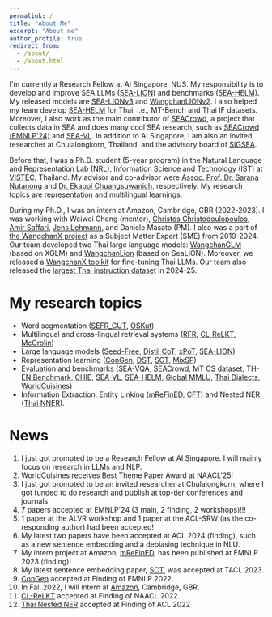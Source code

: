 ```yaml
---
permalink: /
title: "About Me"
excerpt: "About me"
author_profile: true
redirect_from: 
  - /about/
  - /about.html
---
```


I'm currently a Research Fellow at AI Singapore, NUS. My responsibility is to develop and improve SEA LLMs ([SEA-LION](https://arxiv.org/pdf/2504.05747)) and benchmarks ([SEA-HELM](https://arxiv.org/pdf/2502.14301)). My released models are [SEA-LIONv3](https://huggingface.co/aisingapore/gemma2-9b-cpt-sea-lionv3-base) and [WangchanLIONv2](https://huggingface.co/aisingapore/Gemma2-9b-WangchanLIONv2-instruct). I also helped my team develop [SEA-HELM](https://leaderboard.sea-lion.ai/) for Thai, i.e., MT-Bench and Thai IF datasets. Moreover, I also work as the main contributor of [SEACrowd](https://seacrowd.github.io/seacrowd-catalogue/), a project that collects data in SEA and does many cool SEA research, such as [SEACrowd (EMNLP'24)](https://aclanthology.org/2024.emnlp-main.296/) and [SEA-VL](https://arxiv.org/abs/2503.07920). In addition to AI Singapore, I am also an invited researcher at Chulalongkorn, Thailand, and the advisory board of [SIGSEA](https://www.sigsea.org/).

Before that, I was a Ph.D. student (5-year program) in the Natural Language and Representation Lab (NRL), [Information Science and Technology (IST) at VISTEC](https://vistec.ist/), Thailand.
My advisor and co-advisor were [Assoc. Prof. Dr. Sarana Nutanong](https://scholar.google.com/citations?user=fEPAC_AAAAAJ&hl=th) and [Dr. Ekapol Chuangsuwanich](https://scholar.google.com/citations?user=ST-jPeYAAAAJ&hl=th), respectively. My research topics are representation and multilingual learnings.  

During my Ph.D., I was an intern at Amazon, Cambridge, GBR (2022-2023). I was working with Weiwei Cheng (mentor), [Christos Christodoulopoulos](https://scholar.google.com/citations?user=oZORQtwAAAAJ&hl=en), [Amir Saffari](https://scholar.google.co.uk/citations?user=QJX4mnQAAAAJ&hl=en), [Jens Lehmann](https://scholar.google.com/citations?user=sEaQ5rgAAAAJ&hl=th&oi=ao), and Daniele Masato (PM). I also was a part of [the WangchanX project](https://www.wangchan.ai/home) as a Subject Matter Expert (SME) from 2019-2024. Our team developed two Thai large language models: [WangchanGLM](https://github.com/PyThaiNLP/WangChanGLM) (based on XGLM) and [WangchanLion](https://huggingface.co/airesearch/WangchanLion7B) (based on SeaLION). Moreover, we released a [WangchanX toolkit](https://github.com/vistec-AI/WangchanX) for fine-tuning Thai LLMs. Our team also released the [largest Thai instruction dataset](https://huggingface.co/datasets/airesearch/WangchanThaiInstruct) in 2024-25.  

My research topics
======
- Word segmentation ([SEFR_CUT](https://www.aclweb.org/anthology/2020.emnlp-main.315/), [OSKut](https://aclanthology.org/2021.findings-acl.86.pdf))
- Multilingual and cross-lingual retrieval systems ([RFR](https://aclanthology.org/2021.findings-emnlp.80/), [CL-ReLKT](https://openreview.net/forum?id=y42xxJ_xx8), [McCrolin](https://aclanthology.org/2024.findings-emnlp.157.pdf))
- Large language models ([Seed-Free](https://arxiv.org/pdf/2411.15484), [Distil CoT](https://aclanthology.org/2024.emnlp-main.442.pdf), [xPoT](https://arxiv.org/pdf/2502.17956?), [SEA-LION](https://arxiv.org/pdf/2504.05747))
- Representation learning ([ConGen](https://aclanthology.org/2022.findings-emnlp.483/), [DST](https://aclanthology.org/2023.acl-short.95.pdf), [SCT](https://direct.mit.edu/tacl/article/doi/10.1162/tacl_a_00620/118714/An-Efficient-Self-Supervised-Cross-View-Training), [MixSP](https://aclanthology.org/2024.findings-acl.668.pdf))
- Evaluation and benchmarks ([SEA-VQA](https://aclanthology.org/2024.alvr-1.15.pdf), [SEACrowd](https://aclanthology.org/2024.emnlp-main.296.pdf), [MT CS dataset](https://aclanthology.org/2024.findings-emnlp.351.pdf), [TH-EN Benchmark](https://arxiv.org/pdf/2410.17145), [CHIE](https://aclanthology.org/2024.genbench-1.10.pdf), [SEA-VL](https://arxiv.org/pdf/2503.07920), [SEA-HELM](https://arxiv.org/pdf/2502.14301), [Global MMLU](https://arxiv.org/pdf/2412.03304), [Thai Dialects](https://arxiv.org/pdf/2504.05898), [WorldCuisines](https://arxiv.org/pdf/2410.12705))
- Information Extraction: Entity Linking ([mReFinED](https://aclanthology.org/2023.findings-emnlp.1007/), [CFT](https://aclanthology.org/2024.emnlp-main.855.pdf)) and Nested NER ([Thai NNER](https://aclanthology.org/2022.findings-acl.116/)).

News
======
1. I just got prompted to be a Research Fellow at AI Singapore. I will mainly focus on research in LLMs and NLP.
2. WorldCuisines receives Best Theme Paper Award at NAACL'25!  
3. I just got promoted to be an invited researcher at Chulalongkorn, where I got funded to do research and publish at top-tier conferences and journals.  
4. 7 papers accepted at EMNLP'24 (3 main, 2 finding, 2 workshops)!!! 
5. 1 paper at the ALVR workshop and 1 paper at the ACL-SRW (as the co-responding author) had been accepted! 
6. My latest two papers have been accepted at ACL 2024 (finding), such as a new sentence embedding and a debiasing technique in NLU.
7. My intern project at Amazon, [mReFinED](https://aclanthology.org/2023.findings-emnlp.1007/), has been published at EMNLP 2023 (finding)! 
8. My latest sentence embedding paper, [SCT](https://github.com/mrpeerat/SCT), was accepted at TACL 2023. 
9. [ConGen](https://github.com/KornWtp/ConGen) accepted at Finding of EMNLP 2022.
10. In Fall 2022, I will intern at [Amazon](https://www.amazon.jobs/en/landing_pages/cambridge?base_query=&loc_query=&job_count=10&result_limit=10&sort=relevant&location%5B%5D=cambridge-uk&cache), Cambridge, GBR.
11. [CL-ReLKT](https://openreview.net/pdf?id=SGfeUGXMBZc) accepted at Finding of NAACL 2022
12. [Thai Nested NER](https://aclanthology.org/2022.findings-acl.116/) accepted at Finding of ACL 2022
